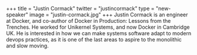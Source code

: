 +++
title = "Justin Cormack"
twitter = "justincormack"
type = "new-speaker"
image = "justin-cormack.jpg"
+++
Justin Cormack is an engineer at Docker, and co-author of Docker in Production: Lessons from the Trenches. He worked for Unikernel Systems, and now Docker in Cambridge UK. He is interested in how we can make systems software adapt to modern devops practices, as it is one of the last areas to aspire to the monolithic and slow moving.
